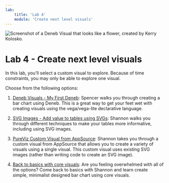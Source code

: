 ```yaml
---
lab:
    title: 'Lab 4'
    module: 'Create next level visuals'
---
```


![Screenshot of a Deneb Visual that looks like a flower, created by Kerry Kolosko.](https://github.com/shannonlindsay/WitchesGuide/assets/77289548/c9b03836-2ad2-4c42-bec6-7ab26c5c17a3)

# Lab 4 - Create next level visuals

In this lab, you'll select a custom visual to explore. Because of time constraints, you may only be able to explore one visual. 

Choose from the following options:

1) [Deneb Visuals - My First Deneb](https://workout-wednesday.com/pbi-2022-w37/): Spencer walks you through creating a bar chart using Deneb. This is a great way to get your feet wet with creating visuals using the vega/vega-lite declarative language.

2) [SVG Images - Add value to tables using SVGs](https://workout-wednesday.com/pbi-2023-w42/): Shannon walks you through different techniques to make your tables more informative, including using SVG images.

3) [PureViz Custom Visual from AppSource](https://workout-wednesday.com/pbi-2021-w35/): Shannon takes you through a custom visual from AppSource that allows you to create a variety of visuals using a single visual. This custom visual uses existing SVG images (rather than writing code to create an SVG image).

4) [Back to basics with core visuals](https://workout-wednesday.com/pbi-2023-w23/): Are you feeling overwhelmed with all of the options? Come back to basics with Shannon and learn create simple, minimalist designed bar chart using core visuals.